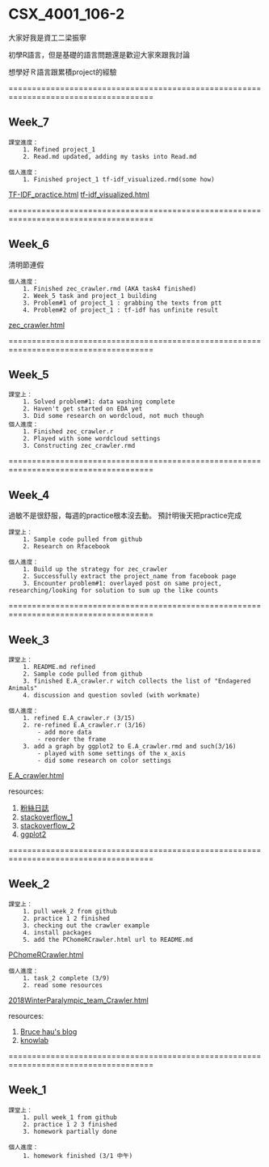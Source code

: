 # CSX_4001_106-2

大家好我是資工二梁振寧

初學R語言，但是基礎的語言問題還是歡迎大家來跟我討論

想學好Ｒ語言跟累積project的經驗

=====================================================================================

## Week_7

	課堂進度：
		1. Refined project_1
		2. Read.md updated, adding my tasks into Read.md

	個人進度：
		1. Finished project_1 tf-idf_visualized.rmd(some how)

[TF-IDF_practice.html](https://slimykat.github.com/slimykat/CSX_4001_106-2/week_5/task_5/weekly_task/TF-IDF_practice.html)
[tf-idf_visualized.html](https://slimykat.github.com/slimykat/CSX_4001_106-2/project1/tf-idf_visualized.html)

=====================================================================================

## Week_6

清明節連假

	個人進度：
		1. Finished zec_crawler.rmd (AKA task4 finished)
		2. Week_5 task and project_1 building
		3. Problem#1 of project_1 : grabbing the texts from ptt
		4. Problem#2 of project_1 : tf-idf has unfinite result

[zec_crawler.html](https://slimykat.github.com/slimykat/CSX_4001_106-2/week_4/task_4/zec_crawler.html)

=====================================================================================

## Week_5

	課堂上：
		1. Solved problem#1: data washing complete
		2. Haven't get started on EDA yet
		3. Did some research on wordcloud, not much though
	個人進度：
		1. Finished zec_crawler.r
		2. Played with some wordcloud settings
		3. Constructing zec_crawler.rmd

=====================================================================================

## Week_4

過敏不是很舒服，每週的practice根本沒去動。
預計明後天把practice完成

	課堂上：
		1. Sample code pulled from github
		2. Research on Rfacebook

	個人進度：
		1. Build up the strategy for zec_crawler
		2. Successfully extract the project_name from facebook page
		3. Encounter problem#1: overlayed post on same project, researching/looking for solution to sum up the like counts 

=====================================================================================

## Week_3

	課堂上：
		1. README.md refined
		2. Sample code pulled from github
		3. finished E.A_crawler.r witch collects the list of "Endagered Animals"
		4. discussion and question sovled (with workmate)

	個人進度：
		1. refined E.A_crawler.r (3/15)
		2. re-refined E.A_crawler.r (3/16)
			- add more data
			- reorder the frame
		3. add a graph by ggplot2 to E.A_crawler.rmd and such(3/16)
			- played with some settings of the x_axis 
			- did some research on color settings

[E.A_crawler.html](https://slimykat.github.io/CSX_4001_106-2/week_3/task/E.A_crawler.html )

resources:
1.	[粉絲日誌](http://blog.fens.me/r-stringr/)
2.	[stackoverflow_1](https://stackoverflow.com/questions/14614946/how-to-turn-a-vector-into-a-matrix-in-r)
3.	[stackoverflow_2](https://stackoverflow.com/questions/8713462/ggplot2-change-order-of-display-of-a-factor-variable-on-an-axis)
4.	[ggplot2](http://www.sthda.com/english/wiki/ggplot2-colors-how-to-change-colors-automatically-and-manually)

=====================================================================================

## Week_2

	課堂上：
		1. pull week_2 from github
		2. practice 1 2 finished
		3. checking out the crawler example
		4. install packages
		5. add the PChomeRCrawler.html url to README.md		 

[PChomeRCrawler.html](https://slimykat.github.io/CSX_4001_106-2/week_2/task_2_example/PChomeRCrawler.html)

	個人進度：
		1. task_2 complete (3/9)
		2. read some resources

[2018WinterParalympic_team_Crawler.html](https://slimykat.github.io/CSX_4001_106-2/week_2/task_2/2018WinterParalympic_team_Crawler.html)

resources:
1. [Bruce hau's blog](http://brucehau.blogspot.tw/2016/09/rrvest.html)
2. [knowlab](https://knowlab.wordpress.com/2016/12/05/%E4%BB%A5-r-markdown-%E8%BC%95%E9%AC%86%E7%B7%A8%E8%BC%AF%E8%B3%87%E6%96%99%E5%88%86%E6%9E%90%E5%A0%B1%E5%91%8A%EF%BC%88%E4%B8%8A%EF%BC%89/)

=====================================================================================

##  Week_1

	課堂上：
		1. pull week_1 from github
		2. practice 1 2 3 finished
		3. homework partially done

	個人進度：
		1. homework finished (3/1 中午)

